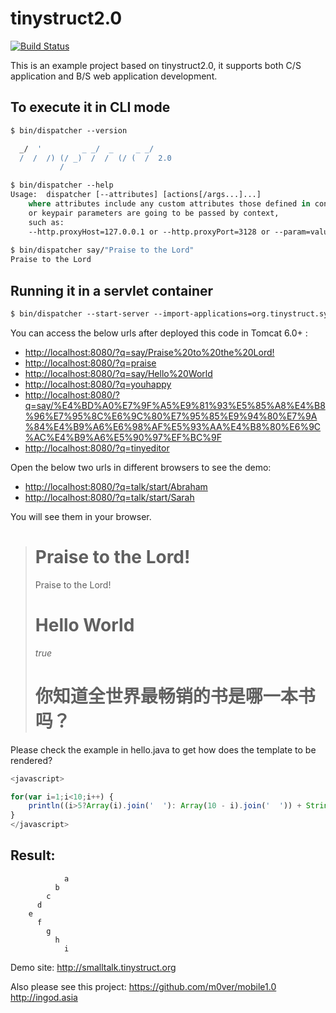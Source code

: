 tinystruct2.0
=========
[![Build Status](https://travis-ci.org/m0ver/tinystruct2.0.svg?branch=master)](https://travis-ci.org/m0ver/tinystruct2.0)

This is an example project based on tinystruct2.0, it supports both C/S application and B/S web application development. 

To execute it in CLI mode
---
```tcsh
$ bin/dispatcher --version

  _/  '         _ _/  _     _ _/
  /  /  /) (/ _)  /  /  (/ (  /  2.0
           /
```
```tcsh
$ bin/dispatcher --help
Usage:	dispatcher [--attributes] [actions[/args...]...]
	where attributes include any custom attributes those defined in context 
	or keypair parameters are going to be passed by context,
 	such as: 
	--http.proxyHost=127.0.0.1 or --http.proxyPort=3128 or --param=value
	
$ bin/dispatcher say/"Praise to the Lord"
Praise to the Lord
```

Running it in a servlet container
---
```tcsh
$ bin/dispatcher --start-server --import-applications=org.tinystruct.system.TomcatServer
```

You can access the below urls after deployed this code in Tomcat 6.0+ :

* <a href="http://localhost:8080/?q=say/Praise%20to%20the%20Lord!">http://localhost:8080/?q=say/Praise%20to%20the%20Lord! </a><br />
* <a href="http://localhost:8080/?q=praise">http://localhost:8080/?q=praise </a><br />
* <a href="http://localhost:8080/?q=say/Hello%20World">http://localhost:8080/?q=say/Hello%20World </a><br />
* <a href="http://localhost:8080/?q=youhappy">http://localhost:8080/?q=youhappy</a><br />
* <a href="http://localhost:8080/?q=say/%E4%BD%A0%E7%9F%A5%E9%81%93%E5%85%A8%E4%B8%96%E7%95%8C%E6%9C%80%E7%95%85%E9%94%80%E7%9A%84%E4%B9%A6%E6%98%AF%E5%93%AA%E4%B8%80%E6%9C%AC%E4%B9%A6%E5%90%97%EF%BC%9F">http://localhost:8080/?q=say/%E4%BD%A0%E7%9F%A5%E9%81%93%E5%85%A8%E4%B8%96%E7%95%8C%E6%9C%80%E7%95%85%E9%94%80%E7%9A%84%E4%B9%A6%E6%98%AF%E5%93%AA%E4%B8%80%E6%9C%AC%E4%B9%A6%E5%90%97%EF%BC%9F</a>
* <a href="http://localhost:8080/?q=tinyeditor">http://localhost:8080/?q=tinyeditor</a><br />

Open the below two urls in different browsers to see the demo:
* <a href="http://localhost:8080/?q=talk/start/Abraham">http://localhost:8080/?q=talk/start/Abraham</a><br />
* <a href="http://localhost:8080/?q=talk/start/Sarah">http://localhost:8080/?q=talk/start/Sarah</a><br />

You will see them in your browser.

<blockquote>
<h1>Praise to the Lord!</h1>
Praise to the Lord! 
<h1>Hello World</h1>
<i>true</i>
<h1>你知道全世界最畅销的书是哪一本书吗？</h1>
</blockquote>

Please check the example in hello.java to get how does the template to be rendered?

```javascript
<javascript>

for(var i=1;i<10;i++) {
	println((i>5?Array(i).join('  '): Array(10 - i).join('  ')) + String.fromCharCode(96+i));
}
</javascript>
```

Result:
--
                a
              b
            c
          d
        e
          f
            g
              h
                i

Demo site: http://smalltalk.tinystruct.org

Also please see this project: 
https://github.com/m0ver/mobile1.0
http://ingod.asia

